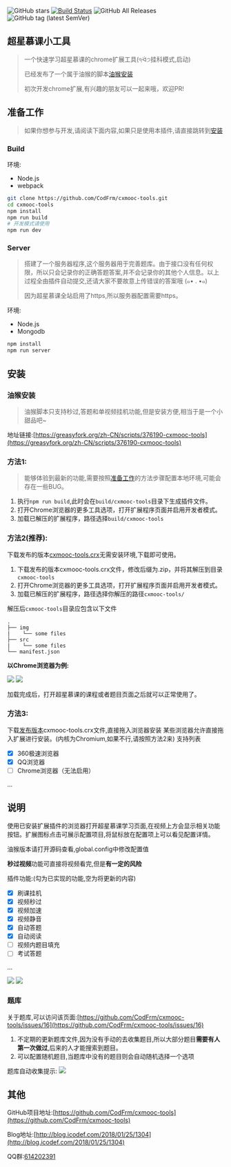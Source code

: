 ![GitHub stars](https://img.shields.io/github/stars/codfrm/cxmooc-tools.svg)
[![Build Status](https://www.travis-ci.org/CodFrm/cxmooc-tools.svg?branch=master)](https://www.travis-ci.org/CodFrm/cxmooc-tools)
![GitHub All Releases](https://img.shields.io/github/downloads/codfrm/cxmooc-tools/total.svg)
![GitHub tag (latest SemVer)](https://img.shields.io/github/tag/codfrm/cxmooc-tools.svg?label=version)

## 超星慕课小工具
> 一个快速学习超星慕课的chrome扩展工具(੧ᐛ੭挂科模式,启动)
> 
> 已经发布了一个属于油猴的脚本[油猴安装](#油猴安装)
> 
> 初次开发chrome扩展,有兴趣的朋友可以一起来哦，欢迎PR!

## 准备工作
> 如果你想参与开发,请阅读下面内容,如果只是使用本插件,请直接跳转到[安装](#安装)

### Build
环境:
* Node.js
* webpack

```bash
git clone https://github.com/CodFrm/cxmooc-tools.git
cd cxmooc-tools
npm install
npm run build
# 开发模式请使用
npm run dev
```

### Server
> 搭建了一个服务器程序,这个服务器用于完善题库。由于接口没有任何权限，所以只会记录你的正确答题答案,并不会记录你的其他个人信息。以上过程全由插件自动提交,还请大家不要故意上传错误的答案哦 (๑• . •๑)
> 
> 因为超星慕课全站启用了https,所以服务器配置需要https。

环境:
* Node.js
* Mongodb

```bash
npm install
npm run server
```

## 安装
### 油猴安装
> 油猴脚本只支持秒过,答题和单视频挂机功能,但是安装方便,相当于是一个小甜品吧~

地址链接:[https://greasyfork.org/zh-CN/scripts/376190-cxmooc-tools](https://greasyfork.org/zh-CN/scripts/376190-cxmooc-tools)

### 方法1:
> 能够体验到最新的功能,需要按照[准备工作](#准备工作)的方法步骤配置本地环境,可能会存在一些BUG。

1. 执行`npm run build`,此时会在`build/cxmooc-tools`目录下生成插件文件。
2. 打开Chrome浏览器的更多工具选项，打开扩展程序页面并启用开发者模式。
3. 加载已解压的扩展程序，路径选择`build/cxmooc-tools`

### 方法2(推荐):

下载发布的版本[cxmooc-tools.crx](https://github.com/CodFrm/cxmooc-tools/releases)无需安装环境,下载即可使用。

1. 下载发布的版本cxmooc-tools.crx文件，修改后缀为.zip，并将其解压到目录`cxmooc-tools`
2. 打开Chrome浏览器的更多工具选项，打开扩展程序页面并启用开发者模式。
3. 加载已解压的扩展程序，路径选择你解压的路径`cxmooc-tools/`

解压后`cxmooc-tools`目录应包含以下文件
```
.
├── img
|    └── some files
├── src
|    └── some files
└── manifest.json
```
**以Chrome浏览器为例:**

![](build/cxmooc-tools/img/1.png)
![](build/cxmooc-tools/img/2.png)

加载完成后，打开超星慕课的课程或者题目页面之后就可以正常使用了。

### 方法3:
下载[发布版本](https://github.com/CodFrm/cxmooc-tools/releases)cxmooc-tools.crx文件,直接拖入浏览器安装
某些浏览器允许直接拖入扩展进行安装。(内核为Chromium,如果不行,请按照方法2来)
支持列表

* [x] 360极速浏览器
* [x] QQ浏览器
* [ ] Chrome浏览器（无法启用）

...

## 说明
使用已安装扩展插件的浏览器打开超星慕课学习页面,在视频上方会显示相关功能按钮。扩展图标点击可展示配置项目,将鼠标放在配置项上可以看见配置详情。

油猴版本请打开源码查看,global.config中修改配置值

**秒过视频**功能可直接将视频看完,但是**有一定的风险**

插件功能:(勾为已实现的功能,空为将更新的内容)
* [x] 刷课挂机
* [x] 视频秒过
* [x] 视频加速
* [x] 视频静音
* [x] 自动答题
* [x] 自动阅读
* [ ] 视频内题目填充
* [ ] 考试答题

...

![](/build/cxmooc-tools/img/soft/soft_01.png)
![](/build/cxmooc-tools/img/soft/soft_02.png)
### 题库

关于题库,可以访问该页面:[https://github.com/CodFrm/cxmooc-tools/issues/16](https://github.com/CodFrm/cxmooc-tools/issues/16)

1. 不定期的更新题库文件,因为没有手动的去收集题目,所以大部分题目**需要有人第一次做过**,后来的人才能搜索到题目。
2. 可以配置随机题目,当题库中没有的题目则会自动随机选择一个选项

题库自动收集提示:
![](/build/cxmooc-tools/img/3.png)

## 其他

GitHub项目地址:[https://github.com/CodFrm/cxmooc-tools](https://github.com/CodFrm/cxmooc-tools)

Blog地址:[http://blog.icodef.com/2018/01/25/1304](http://blog.icodef.com/2018/01/25/1304)

QQ群:[614202391](https://shang.qq.com/wpa/qunwpa?idkey=9bddd2564d84bd999940de422d1c0c70f87ecaf02fe9d7c60389fc2b376179eb)